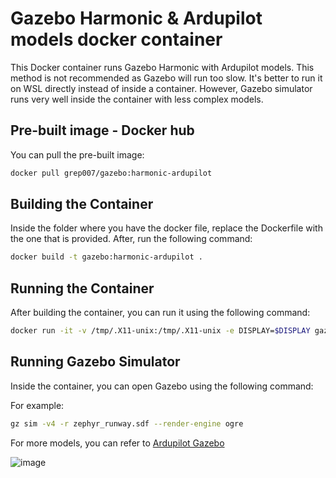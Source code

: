 # Gazebo Harmonic & Ardupilot models docker container

This Docker container runs Gazebo Harmonic with Ardupilot models. This method is not recommended as Gazebo will run too slow. It's better to run it on WSL directly instead of inside a container. However, Gazebo simulator runs very well inside the container with less complex models.

## Pre-built image - Docker hub

You can pull the pre-built image:

```bash
docker pull grep007/gazebo:harmonic-ardupilot
```

## Building the Container

Inside the folder where you have the docker file, replace the Dockerfile with the one that is provided. After, run the following command:

```bash
docker build -t gazebo:harmonic-ardupilot .
```

## Running the Container

After building the container, you can run it using the following command:

```bash
docker run -it -v /tmp/.X11-unix:/tmp/.X11-unix -e DISPLAY=$DISPLAY gazebo:harmonic-ardupilot
```

## Running Gazebo Simulator

Inside the container, you can open Gazebo using the following command:

For example:

```bash
gz sim -v4 -r zephyr_runway.sdf --render-engine ogre
```
For more models, you can refer to [Ardupilot Gazebo](https://github.com/ArduPilot/ardupilot_gazebo)

![image](https://github.com/grep265/Docker/assets/81888131/d4cfdcac-e1cc-4aa1-8848-3e4737de3bfa)

